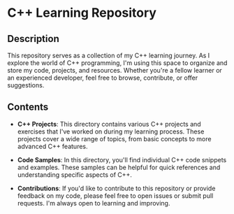 # C++ Learning Repository

## Description

This repository serves as a collection of my C++ learning journey. As I explore the world of C++ programming, I'm using this space to organize and store my code, projects, and resources. Whether you're a fellow learner or an experienced developer, feel free to browse, contribute, or offer suggestions.

## Contents

- **C++ Projects**: This directory contains various C++ projects and exercises that I've worked on during my learning process. These projects cover a wide range of topics, from basic concepts to more advanced C++ features.

- **Code Samples**: In this directory, you'll find individual C++ code snippets and examples. These samples can be helpful for quick references and understanding specific aspects of C++.

- **Contributions**: If you'd like to contribute to this repository or provide feedback on my code, please feel free to open issues or submit pull requests. I'm always open to learning and improving.
